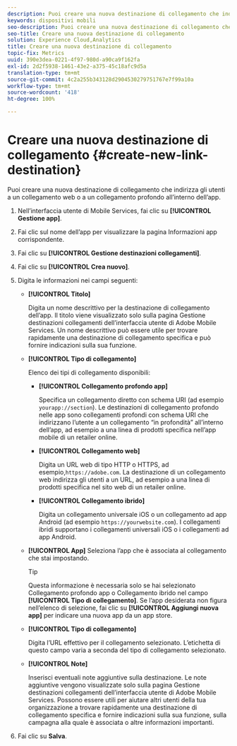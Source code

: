 ```yaml
---
description: Puoi creare una nuova destinazione di collegamento che indirizza gli utenti a un collegamento web o a un collegamento profondo all’interno dell’app.
keywords: dispositivi mobili
seo-description: Puoi creare una nuova destinazione di collegamento che indirizza gli utenti a un collegamento web o a un collegamento profondo all’interno dell’app.
seo-title: Creare una nuova destinazione di collegamento
solution: Experience Cloud,Analytics
title: Creare una nuova destinazione di collegamento
topic-fix: Metrics
uuid: 390e3dea-0221-4f97-980d-a90ca9f162fa
exl-id: 2d2f5938-1461-43e2-a375-45c18afc9d5a
translation-type: tm+mt
source-git-commit: 4c2a255b343128d2904530279751767e7f99a10a
workflow-type: tm+mt
source-wordcount: '418'
ht-degree: 100%

---
```


# Creare una nuova destinazione di collegamento {#create-new-link-destination}

Puoi creare una nuova destinazione di collegamento che indirizza gli utenti a un collegamento web o a un collegamento profondo all’interno dell’app.

1. Nell’interfaccia utente di Mobile Services, fai clic su **[!UICONTROL Gestione app]**.
1. Fai clic sul nome dell’app per visualizzare la pagina Informazioni app corrispondente.
1. Fai clic su **[!UICONTROL Gestione destinazioni collegamenti]**.
1. Fai clic su **[!UICONTROL Crea nuovo]**.
1. Digita le informazioni nei campi seguenti:
   * **[!UICONTROL Titolo]**

      Digita un nome descrittivo per la destinazione di collegamento dell’app. Il titolo viene visualizzato solo sulla pagina Gestione destinazioni collegamenti dell’interfaccia utente di Adobe Mobile Services. Un nome descrittivo può essere utile per trovare rapidamente una destinazione di collegamento specifica e può fornire indicazioni sulla sua funzione.

   * **[!UICONTROL Tipo di collegamento]**

      Elenco dei tipi di collegamento disponibili:

      * **[!UICONTROL Collegamento profondo app]**

         Specifica un collegamento diretto con schema URI (ad esempio `yourapp://section`). Le destinazioni di collegamento profondo nelle app sono collegamenti profondi con schema URI che indirizzano l’utente a un collegamento “in profondità” all’interno dell’app, ad esempio a una linea di prodotti specifica nell’app mobile di un retailer online.

      * **[!UICONTROL Collegamento web]**

         Digita un URL web di tipo HTTP o HTTPS, ad esempio,`https://adobe.com`. La destinazione di un collegamento web indirizza gli utenti a un URL, ad esempio a una linea di prodotti specifica nel sito web di un retailer online.

      * **[!UICONTROL Collegamento ibrido]**

         Digita un collegamento universale iOS o un collegamento ad app Android (ad esempio `https://yourwebsite.com`). I collegamenti ibridi supportano i collegamenti universali iOS o i collegamenti ad app Android.
   * **[!UICONTROL App]**
Seleziona l’app che è associata al collegamento che stai impostando.

      >[!TIP]
      >
      >Questa informazione è necessaria solo se hai selezionato Collegamento profondo app o Collegamento ibrido nel campo **[!UICONTROL Tipo di collegamento]**. Se l’app desiderata non figura nell’elenco di selezione, fai clic su **[!UICONTROL Aggiungi nuova app]** per indicare una nuova app da un app store.

   * **[!UICONTROL Tipo di collegamento]**

      Digita l’URL effettivo per il collegamento selezionato. L’etichetta di questo campo varia a seconda del tipo di collegamento selezionato.

   * **[!UICONTROL Note]**

      Inserisci eventuali note aggiuntive sulla destinazione. Le note aggiuntive vengono visualizzate solo sulla pagina Gestione destinazioni collegamenti dell’interfaccia utente di Adobe Mobile Services. Possono essere utili per aiutare altri utenti della tua organizzazione a trovare rapidamente una destinazione di collegamento specifica e fornire indicazioni sulla sua funzione, sulla campagna alla quale è associata o altre informazioni importanti.


1. Fai clic su **Salva**.

